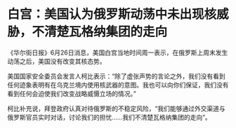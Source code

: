 

# 白宫：美国认为俄罗斯动荡中未出现核威胁，不清楚瓦格纳集团的走向

《华尔街日报》6月26日消息，美国白宫当地时间周一表示，在俄罗斯上周末发生动荡之后，美国没有改变其核态势。

美国国家安全委员会发言人柯比表示：“除了虚张声势的言论之外，我们没有看到任何迹象表明有在乌克兰境内使用核武器的意图。我也可以向你们保证，我们没有看到任何会迫使我们改变战略威慑立场的情况。”

柯比补充说，拜登政府认真对待俄罗斯的不稳定风险，“我们能够通过外交渠道与俄罗斯官员实时对话，讨论我们的担忧……我们不清楚瓦格纳集团的走向”。


